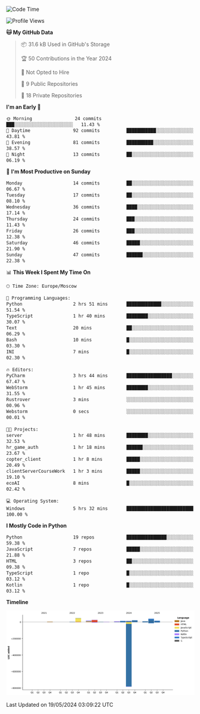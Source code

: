 <!--START_SECTION:waka-->
![Code Time](http://img.shields.io/badge/Code%20Time-329%20hrs%2049%20mins-blue)

![Profile Views](http://img.shields.io/badge/Profile%20Views-0-blue)

**🐱 My GitHub Data** 

> 📦 31.6 kB Used in GitHub's Storage 
 > 
> 🏆 50 Contributions in the Year 2024
 > 
> 🚫 Not Opted to Hire
 > 
> 📜 9 Public Repositories 
 > 
> 🔑 18 Private Repositories 
 > 
**I'm an Early 🐤** 

```text
🌞 Morning                24 commits          ███░░░░░░░░░░░░░░░░░░░░░░   11.43 % 
🌆 Daytime                92 commits          ███████████░░░░░░░░░░░░░░   43.81 % 
🌃 Evening                81 commits          ██████████░░░░░░░░░░░░░░░   38.57 % 
🌙 Night                  13 commits          ██░░░░░░░░░░░░░░░░░░░░░░░   06.19 % 
```
📅 **I'm Most Productive on Sunday** 

```text
Monday                   14 commits          ██░░░░░░░░░░░░░░░░░░░░░░░   06.67 % 
Tuesday                  17 commits          ██░░░░░░░░░░░░░░░░░░░░░░░   08.10 % 
Wednesday                36 commits          ████░░░░░░░░░░░░░░░░░░░░░   17.14 % 
Thursday                 24 commits          ███░░░░░░░░░░░░░░░░░░░░░░   11.43 % 
Friday                   26 commits          ███░░░░░░░░░░░░░░░░░░░░░░   12.38 % 
Saturday                 46 commits          █████░░░░░░░░░░░░░░░░░░░░   21.90 % 
Sunday                   47 commits          ██████░░░░░░░░░░░░░░░░░░░   22.38 % 
```


📊 **This Week I Spent My Time On** 

```text
🕑︎ Time Zone: Europe/Moscow

💬 Programming Languages: 
Python                   2 hrs 51 mins       █████████████░░░░░░░░░░░░   51.54 % 
TypeScript               1 hr 40 mins        ████████░░░░░░░░░░░░░░░░░   30.07 % 
Text                     20 mins             ██░░░░░░░░░░░░░░░░░░░░░░░   06.29 % 
Bash                     10 mins             █░░░░░░░░░░░░░░░░░░░░░░░░   03.30 % 
INI                      7 mins              █░░░░░░░░░░░░░░░░░░░░░░░░   02.30 % 

🔥 Editors: 
PyCharm                  3 hrs 44 mins       █████████████████░░░░░░░░   67.47 % 
WebStorm                 1 hr 45 mins        ████████░░░░░░░░░░░░░░░░░   31.55 % 
Rustrover                3 mins              ░░░░░░░░░░░░░░░░░░░░░░░░░   00.96 % 
Webstorm                 0 secs              ░░░░░░░░░░░░░░░░░░░░░░░░░   00.01 % 

🐱‍💻 Projects: 
server                   1 hr 48 mins        ████████░░░░░░░░░░░░░░░░░   32.53 % 
hr_game_auth             1 hr 18 mins        ██████░░░░░░░░░░░░░░░░░░░   23.67 % 
copter_client            1 hr 8 mins         █████░░░░░░░░░░░░░░░░░░░░   20.49 % 
clientServerCourseWork   1 hr 3 mins         █████░░░░░░░░░░░░░░░░░░░░   19.10 % 
ecoAI                    8 mins              █░░░░░░░░░░░░░░░░░░░░░░░░   02.42 % 

💻 Operating System: 
Windows                  5 hrs 32 mins       █████████████████████████   100.00 % 
```

**I Mostly Code in Python** 

```text
Python                   19 repos            ███████████████░░░░░░░░░░   59.38 % 
JavaScript               7 repos             █████░░░░░░░░░░░░░░░░░░░░   21.88 % 
HTML                     3 repos             ██░░░░░░░░░░░░░░░░░░░░░░░   09.38 % 
TypeScript               1 repo              █░░░░░░░░░░░░░░░░░░░░░░░░   03.12 % 
Kotlin                   1 repo              █░░░░░░░░░░░░░░░░░░░░░░░░   03.12 % 
```



**Timeline**

![Lines of Code chart](https://raw.githubusercontent.com/adlemx/adlemx/main/assets/bar_graph.png)


 Last Updated on 19/05/2024 03:09:22 UTC
<!--END_SECTION:waka-->
